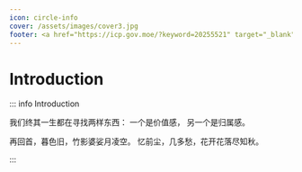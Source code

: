 ```yaml
---
icon: circle-info
cover: /assets/images/cover3.jpg
footer: <a href="https://icp.gov.moe/?keyword=20255521" target="_blank">萌 ICP 备 20255521 号</a>  <a href="https://beian.miit.gov.cn/" target="_blank">皖ICP备2024041468号-1</a>
---
```


# Introduction

::: info Introduction

我们终其一生都在寻找两样东西： 一个是价值感， 另一个是归属感。

再回首，暮色旧，竹影婆娑月凌空。
忆前尘，几多愁，花开花落尽知秋。

:::
